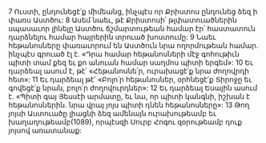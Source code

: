 7 Ուստի, ընդունեցէ՛ք միմեանց, ինչպէս որ Քրիստոս ընդունեց ձեզ ի փառս Աստծու:
8 Ասեմ նաեւ, թէ Քրիստոսի՝ թլփատուածներին սպասաւոր լինելը Աստծու ճշմարտութեան համար էր՝ հաստատուն դարձնելու համար հայրերին տրուած խոստումը: 9 Նաեւ հեթանոսները փառաւորում են Աստծուն նրա ողորմութեան համար. ինչպէս գրուած էլ է.
«Դրա համար հեթանոսների մէջ գոհութիւն պիտի տամ քեզ
եւ քո անուան համար սաղմոս պիտի երգեմ»:
10 Եւ դարձեալ ասում է, թէ՝
«Հեթանոսնե՛ր, ուրախացէ՛ք նրա ժողովրդի հետ»:
11 Եւ դարձեալ թէ՝
«Բոլո՛ր հեթանոսներ, օրհնեցէ՛ք Տիրոջը
եւ գովեցէ՛ք նրան, բոլո՛ր ժողովուրդներ»:
12 Եւ դարձեալ Եսային ասում է.
«Պիտի գայ Յեսսէի արմատը,
եւ նա, որ պիտի կանգնի, իշխան է հեթանոսներին.
նրա վրայ յոյս պիտի դնեն հեթանոսները»:
13 Թող յոյսի Աստուածը լիացնի ձեզ ամենայն ուրախութեամբ եւ խաղաղութեամբ(1089), որպէսզի Սուրբ Հոգու զօրութեամբ դուք յոյսով առատանաք:
